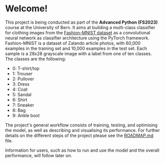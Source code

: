 # Welcome!
This project is being conducted as part of the **Advanced Python (FS2023)** course at the University of Bern. It aims at building a multi-class classifier for clothing images from the [Fashion-MNIST dataset](https://github.com/zalandoresearch/fashion-mnist) as a convolutional neural network
as classifier architecture using the PyTorch framework. Fashion-MNIST is a dataset of Zalando article photos, with 60,000 examples in the training set and 10,000 examples in the test set. Each sample is a 28x28 grayscale image with a label from one of ten classes.
The classes are the following:

* 0: T-shirt/top
* 1: Trouser
* 2: Pullover
* 3: Dress
* 4: Coat
* 5: Sandal
* 6: Shirt
* 7: Sneaker
* 8: Bag
* 9: Ankle boot

The project's general workflow consists of training, testing, and optimising the model, as well as describing and visualising its performance.
For further details on the different steps of the project please see the [ROADMAP.md](ROADMAP.md) file.


Information for users, such as how to run and use the model and the overall performance, will follow later on.
